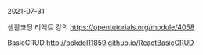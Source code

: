 2021-07-31

생활코딩 리액트 강의
https://opentutorials.org/module/4058

BasicCRUD http://bokdol11859.github.io/ReactBasicCRUD

